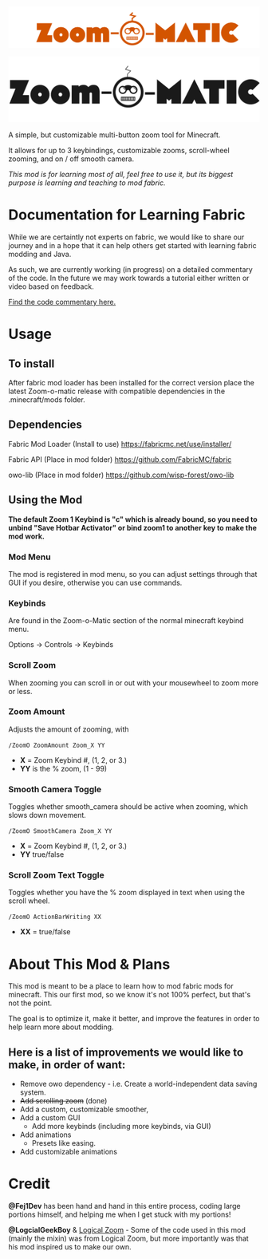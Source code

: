 ![Title Logo.png](src%2Fmain%2Fresources%2Fassets%2Fzoom-o-matic%2FTitle%20Logo.png)

<picture>
  <source media="(prefers-color-scheme: dark)" srcset="src/main/resources/assets/zoom-o-matic/Title-White.png">
  <img alt="Zoom-o-Matic" src="src/main/resources/assets/zoom-o-matic/Title-Black.png">
</picture>

A simple, but customizable multi-button zoom tool for Minecraft.

It allows for up to 3 keybindings, customizable zooms, scroll-wheel zooming, and on / off smooth camera.

_This mod is for learning most of all, feel free to use it, but its biggest purpose is learning and teaching to mod fabric._
# Documentation for Learning Fabric
While we are certaintly not experts on fabric, we would like to share our journey and in a hope that it can help others get started with learning fabric modding and Java. 

As such, we are currently working (in progress) on a detailed commentary of the code. In the future we may work towards a tutorial either written or video based on feedback.

[Find the code commentary here.](docs/COMMENTARY.md) 

# Usage
## To install
After fabric mod loader has been installed for the correct version place the latest Zoom-o-matic release with compatible dependencies in the .minecraft/mods folder.
## Dependencies
Fabric Mod Loader (Install to use)
https://fabricmc.net/use/installer/

Fabric API (Place in mod folder)
https://github.com/FabricMC/fabric

owo-lib (Place in mod folder)
https://github.com/wisp-forest/owo-lib

## Using the Mod
**The default Zoom 1 Keybind is "c" which is already bound, so you need to unbind "Save Hotbar Activator" or bind zoom1 to another key to make the mod work.**

### Mod Menu
The mod is registered in mod menu, so you can adjust settings through that GUI if you desire, otherwise you can use commands. 

### Keybinds
Are found in the Zoom-o-Matic section of the normal minecraft keybind menu. 

Options -> Controls -> Keybinds

### Scroll Zoom
When zooming you can scroll in or out with your mousewheel to zoom more or less.

### Zoom Amount
Adjusts the amount of zooming, with 

`/ZoomO ZoomAmount Zoom_X YY`

- **X** = Zoom Keybind #, (1, 2, or 3.)
- **YY** is the % zoom, (1 - 99)

### Smooth Camera Toggle
Toggles whether smooth_camera should be active when zooming, which slows down movement.

`/ZoomO SmoothCamera Zoom_X YY`

- **X** = Zoom Keybind #, (1, 2, or 3.)
- **YY** true/false

### Scroll Zoom Text Toggle
Toggles whether you have the % zoom displayed in text when using the scroll wheel. 

`/ZoomO ActionBarWriting XX`

- **XX** = true/false

# About This Mod & Plans
This mod is meant to be a place to learn how to mod fabric mods for minecraft. This our first mod, so we know it's not 100% perfect, but that's not the point.

The goal is to optimize it, make it better, and improve the features in order to help learn more about modding.

## Here is a list of improvements we would like to make, in order of want:
- Remove owo dependency - i.e. Create a world-independent data saving system.
- ~~Add scrolling zoom~~ (done)
- Add a custom, customizable smoother,
- Add a custom GUI
  - Add more keybinds (including more keybinds, via GUI)
- Add animations
  - Presets like easing.
- Add customizable animations 

# Credit
**@Fej1Dev** has been hand and hand in this entire process, coding large portions himself, and helping me when I get stuck with my portions!

**@LogcialGeekBoy**  & [Logical Zoom](https://github.com/LogicalGeekBoy/logical_zoom) - Some of the code used in this mod (mainly the mixin) was from Logical Zoom, but more importantly was that his mod inspired us to make our own. 
